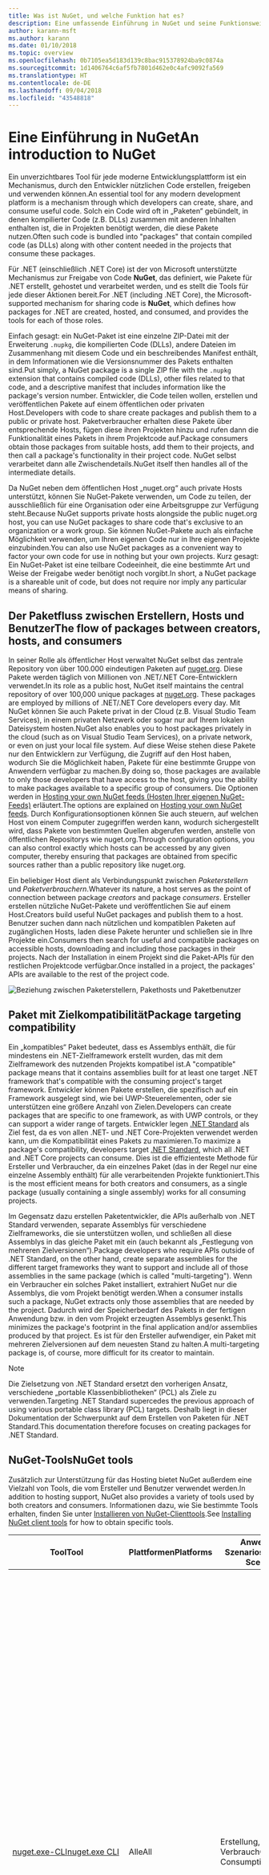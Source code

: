 ```yaml
---
title: Was ist NuGet, und welche Funktion hat es?
description: Eine umfassende Einführung in NuGet und seine Funktionsweise
author: karann-msft
ms.author: karann
ms.date: 01/10/2018
ms.topic: overview
ms.openlocfilehash: 0b7105ea5d183d139c8bac915378924ba9c0874a
ms.sourcegitcommit: 1d1406764c6af5fb7801d462e0c4afc9092fa569
ms.translationtype: HT
ms.contentlocale: de-DE
ms.lasthandoff: 09/04/2018
ms.locfileid: "43548818"
---
```

# <a name="an-introduction-to-nuget"></a><span data-ttu-id="4f768-103">Eine Einführung in NuGet</span><span class="sxs-lookup"><span data-stu-id="4f768-103">An introduction to NuGet</span></span>

<span data-ttu-id="4f768-104">Ein unverzichtbares Tool für jede moderne Entwicklungsplattform ist ein Mechanismus, durch den Entwickler nützlichen Code erstellen, freigeben und verwenden können.</span><span class="sxs-lookup"><span data-stu-id="4f768-104">An essential tool for any modern development platform is a mechanism through which developers can create, share, and consume useful code.</span></span> <span data-ttu-id="4f768-105">Solch ein Code wird oft in „Paketen“ gebündelt, in denen kompilierter Code (z.B. DLLs) zusammen mit anderen Inhalten enthalten ist, die in Projekten benötigt werden, die diese Pakete nutzen.</span><span class="sxs-lookup"><span data-stu-id="4f768-105">Often such code is bundled into "packages" that contain compiled code (as DLLs) along with other content needed in the projects that consume these packages.</span></span>

<span data-ttu-id="4f768-106">Für .NET (einschließlich .NET Core) ist der von Microsoft unterstützte Mechanismus zur Freigabe von Code **NuGet**, das definiert, wie Pakete für .NET erstellt, gehostet und verarbeitet werden, und es stellt die Tools für jede dieser Aktionen bereit.</span><span class="sxs-lookup"><span data-stu-id="4f768-106">For .NET (including .NET Core), the Microsoft-supported mechanism for sharing code is **NuGet**, which defines how packages for .NET are created, hosted, and consumed, and provides the tools for each of those roles.</span></span>

<span data-ttu-id="4f768-107">Einfach gesagt: ein NuGet-Paket ist eine einzelne ZIP-Datei mit der Erweiterung `.nupkg`, die kompilierten Code (DLLs), andere Dateien im Zusammenhang mit diesem Code und ein beschreibendes Manifest enthält, in dem Informationen wie die Versionsnummer des Pakets enthalten sind.</span><span class="sxs-lookup"><span data-stu-id="4f768-107">Put simply, a NuGet package is a single ZIP file with the `.nupkg` extension that contains compiled code (DLLs), other files related to that code, and a descriptive manifest that includes information like the package's version number.</span></span> <span data-ttu-id="4f768-108">Entwickler, die Code teilen wollen, erstellen und veröffentlichen Pakete auf einem öffentlichen oder privaten Host.</span><span class="sxs-lookup"><span data-stu-id="4f768-108">Developers with code to share create packages and publish them to a public or private host.</span></span> <span data-ttu-id="4f768-109">Paketverbraucher erhalten diese Pakete über entsprechende Hosts, fügen diese ihren Projekten hinzu und rufen dann die Funktionalität eines Pakets in ihrem Projektcode auf.</span><span class="sxs-lookup"><span data-stu-id="4f768-109">Package consumers obtain those packages from suitable hosts, add them to their projects, and then call a package's functionality in their project code.</span></span> <span data-ttu-id="4f768-110">NuGet selbst verarbeitet dann alle Zwischendetails.</span><span class="sxs-lookup"><span data-stu-id="4f768-110">NuGet itself then handles all of the intermediate details.</span></span>

<span data-ttu-id="4f768-111">Da NuGet neben dem öffentlichen Host „nuget.org“ auch private Hosts unterstützt, können Sie NuGet-Pakete verwenden, um Code zu teilen, der ausschließlich für eine Organisation oder eine Arbeitsgruppe zur Verfügung steht.</span><span class="sxs-lookup"><span data-stu-id="4f768-111">Because NuGet supports private hosts alongside the public nuget.org host, you can use NuGet packages to share code that's exclusive to an organization or a work group.</span></span> <span data-ttu-id="4f768-112">Sie können NuGet-Pakete auch als einfache Möglichkeit verwenden, um Ihren eigenen Code nur in Ihre eigenen Projekte einzubinden.</span><span class="sxs-lookup"><span data-stu-id="4f768-112">You can also use NuGet packages as a convenient way to factor your own code for use in nothing but your own projects.</span></span> <span data-ttu-id="4f768-113">Kurz gesagt: Ein NuGet-Paket ist eine teilbare Codeeinheit, die eine bestimmte Art und Weise der Freigabe weder benötigt noch vorgibt.</span><span class="sxs-lookup"><span data-stu-id="4f768-113">In short, a NuGet package is a shareable unit of code, but does not require nor imply any particular means of sharing.</span></span>

## <a name="the-flow-of-packages-between-creators-hosts-and-consumers"></a><span data-ttu-id="4f768-114">Der Paketfluss zwischen Erstellern, Hosts und Benutzer</span><span class="sxs-lookup"><span data-stu-id="4f768-114">The flow of packages between creators, hosts, and consumers</span></span>

<span data-ttu-id="4f768-115">In seiner Rolle als öffentlicher Host verwaltet NuGet selbst das zentrale Repository von über 100.000 eindeutigen Paketen auf [nuget.org](https://www.nuget.org). Diese Pakete werden täglich von Millionen von .NET/.NET Core-Entwicklern verwendet.</span><span class="sxs-lookup"><span data-stu-id="4f768-115">In its role as a public host, NuGet itself maintains the central repository of over 100,000 unique packages at [nuget.org](https://www.nuget.org). These packages are employed by millions of .NET/.NET Core developers every day.</span></span> <span data-ttu-id="4f768-116">Mit NuGet können Sie auch Pakete privat in der Cloud (z.B. Visual Studio Team Services), in einem privaten Netzwerk oder sogar nur auf Ihrem lokalen Dateisystem hosten.</span><span class="sxs-lookup"><span data-stu-id="4f768-116">NuGet also enables you to host packages privately in the cloud (such as on Visual Studio Team Services), on a private network, or even on just your local file system.</span></span> <span data-ttu-id="4f768-117">Auf diese Weise stehen diese Pakete nur den Entwicklern zur Verfügung, die Zugriff auf den Host haben, wodurch Sie die Möglichkeit haben, Pakete für eine bestimmte Gruppe von Anwendern verfügbar zu machen.</span><span class="sxs-lookup"><span data-stu-id="4f768-117">By doing so, those packages are available to only those developers that have access to the host, giving you the ability to make packages available to a specific group of consumers.</span></span> <span data-ttu-id="4f768-118">Die Optionen werden in [Hosting your own NuGet feeds (Hosten Ihrer eigenen NuGet-Feeds)](hosting-packages/overview.md) erläutert.</span><span class="sxs-lookup"><span data-stu-id="4f768-118">The options are explained on [Hosting your own NuGet feeds](hosting-packages/overview.md).</span></span> <span data-ttu-id="4f768-119">Durch Konfigurationsoptionen können Sie auch steuern, auf welchen Host von einem Computer zugegriffen werden kann, wodurch sichergestellt wird, dass Pakete von bestimmten Quellen abgerufen werden, anstelle von öffentlichen Repositorys wie nuget.org.</span><span class="sxs-lookup"><span data-stu-id="4f768-119">Through configuration options, you can also control exactly which hosts can be accessed by any given computer, thereby ensuring that packages are obtained from specific sources rather than a public repository like nuget.org.</span></span>

<span data-ttu-id="4f768-120">Ein beliebiger Host dient als Verbindungspunkt zwischen *Paketerstellern* und *Paketverbrauchern*.</span><span class="sxs-lookup"><span data-stu-id="4f768-120">Whatever its nature, a host serves as the point of connection between package *creators* and package *consumers*.</span></span> <span data-ttu-id="4f768-121">Ersteller erstellen nützliche NuGet-Pakete und veröffentlichen Sie auf einem Host.</span><span class="sxs-lookup"><span data-stu-id="4f768-121">Creators build useful NuGet packages and publish them to a host.</span></span> <span data-ttu-id="4f768-122">Benutzer suchen dann nach nützlichen und kompatiblen Paketen auf zugänglichen Hosts, laden diese Pakete herunter und schließen sie in Ihre Projekte ein.</span><span class="sxs-lookup"><span data-stu-id="4f768-122">Consumers then search for useful and compatible packages on accessible hosts, downloading and including those packages in their projects.</span></span> <span data-ttu-id="4f768-123">Nach der Installation in einem Projekt sind die Paket-APIs für den restlichen Projektcode verfügbar.</span><span class="sxs-lookup"><span data-stu-id="4f768-123">Once installed in a project, the packages' APIs are available to the rest of the project code.</span></span>

![Beziehung zwischen Paketerstellern, Pakethosts und Paketbenutzer](media/nuget-roles.png)

## <a name="package-targeting-compatibility"></a><span data-ttu-id="4f768-125">Paket mit Zielkompatibilität</span><span class="sxs-lookup"><span data-stu-id="4f768-125">Package targeting compatibility</span></span>

<span data-ttu-id="4f768-126">Ein „kompatibles“ Paket bedeutet, dass es Assemblys enthält, die für mindestens ein .NET-Zielframework erstellt wurden, das mit dem Zielframework des nutzenden Projekts kompatibel ist.</span><span class="sxs-lookup"><span data-stu-id="4f768-126">A "compatible" package means that it contains assemblies built for at least one target .NET framework that's compatible with the consuming project's target framework.</span></span> <span data-ttu-id="4f768-127">Entwickler können Pakete erstellen, die spezifisch auf ein Framework ausgelegt sind, wie bei UWP-Steuerelementen, oder sie unterstützen eine größere Anzahl von Zielen.</span><span class="sxs-lookup"><span data-stu-id="4f768-127">Developers can create packages that are specific to one framework, as with UWP controls, or they can support a wider range of targets.</span></span> <span data-ttu-id="4f768-128">Entwickler legen [.NET Standard](/dotnet/standard/net-standard) als Ziel fest, da es von allen .NET- und .NET Core-Projekten verwendet werden kann, um die Kompatibilität eines Pakets zu maximieren.</span><span class="sxs-lookup"><span data-stu-id="4f768-128">To maximize a package's compatibility, developers target [.NET Standard](/dotnet/standard/net-standard), which all .NET and .NET Core projects can consume.</span></span> <span data-ttu-id="4f768-129">Dies ist die effizienteste Methode für Ersteller und Verbraucher, da ein einzelnes Paket (das in der Regel nur eine einzelne Assembly enthält) für alle verarbeitenden Projekte funktioniert.</span><span class="sxs-lookup"><span data-stu-id="4f768-129">This is the most efficient means for both creators and consumers, as a single package (usually containing a single assembly) works for all consuming projects.</span></span>

<span data-ttu-id="4f768-130">Im Gegensatz dazu erstellen Paketentwickler, die APIs außerhalb von .NET Standard verwenden, separate Assemblys für verschiedene Zielframeworks, die sie unterstützen wollen, und schließen all diese Assemblys in das gleiche Paket mit ein (auch bekannt als „Festlegung von mehreren Zielversionen“).</span><span class="sxs-lookup"><span data-stu-id="4f768-130">Package developers who require APIs outside of .NET Standard, on the other hand, create separate assemblies for the different target frameworks they want to support and include all of those assemblies in the same package (which is called "multi-targeting").</span></span> <span data-ttu-id="4f768-131">Wenn ein Verbraucher ein solches Paket installiert, extrahiert NuGet nur die Assemblys, die vom Projekt benötigt werden.</span><span class="sxs-lookup"><span data-stu-id="4f768-131">When a consumer installs such a package, NuGet extracts only those assemblies that are needed by the project.</span></span> <span data-ttu-id="4f768-132">Dadurch wird der Speicherbedarf des Pakets in der fertigen Anwendung bzw. in den vom Projekt erzeugten Assemblys gesenkt.</span><span class="sxs-lookup"><span data-stu-id="4f768-132">This minimizes the package's footprint in the final application and/or assemblies produced by that project.</span></span> <span data-ttu-id="4f768-133">Es ist für den Ersteller aufwendiger, ein Paket mit mehreren Zielversionen auf dem neuesten Stand zu halten.</span><span class="sxs-lookup"><span data-stu-id="4f768-133">A multi-targeting package is, of course, more difficult for its creator to maintain.</span></span>

> [!Note]
> <span data-ttu-id="4f768-134">Die Zielsetzung von .NET Standard ersetzt den vorherigen Ansatz, verschiedene „portable Klassenbibliotheken“ (PCL) als Ziele zu verwenden.</span><span class="sxs-lookup"><span data-stu-id="4f768-134">Targeting .NET Standard supercedes the previous approach of using various portable class library (PCL) targets.</span></span> <span data-ttu-id="4f768-135">Deshalb liegt in dieser Dokumentation der Schwerpunkt auf dem Erstellen von Paketen für .NET Standard.</span><span class="sxs-lookup"><span data-stu-id="4f768-135">This documentation therefore focuses on creating packages for .NET Standard.</span></span>

## <a name="nuget-tools"></a><span data-ttu-id="4f768-136">NuGet-Tools</span><span class="sxs-lookup"><span data-stu-id="4f768-136">NuGet tools</span></span>

<span data-ttu-id="4f768-137">Zusätzlich zur Unterstützung für das Hosting bietet NuGet außerdem eine Vielzahl von Tools, die vom Ersteller und Benutzer verwendet werden.</span><span class="sxs-lookup"><span data-stu-id="4f768-137">In addition to hosting support, NuGet also provides a variety of tools used by both creators and consumers.</span></span> <span data-ttu-id="4f768-138">Informationen dazu, wie Sie bestimmte Tools erhalten, finden Sie unter [Installieren von NuGet-Clienttools](install-nuget-client-tools.md).</span><span class="sxs-lookup"><span data-stu-id="4f768-138">See [Installing NuGet client tools](install-nuget-client-tools.md) for how to obtain specific tools.</span></span>

| <span data-ttu-id="4f768-139">Tool</span><span class="sxs-lookup"><span data-stu-id="4f768-139">Tool</span></span> | <span data-ttu-id="4f768-140">Plattformen</span><span class="sxs-lookup"><span data-stu-id="4f768-140">Platforms</span></span> | <span data-ttu-id="4f768-141">Anwendbare Szenarios</span><span class="sxs-lookup"><span data-stu-id="4f768-141">Applicable Scenarios</span></span> | <span data-ttu-id="4f768-142">Beschreibung </span><span class="sxs-lookup"><span data-stu-id="4f768-142">Description</span></span> |
| --- | --- | --- | --- |
| [<span data-ttu-id="4f768-143">nuget.exe-CLI</span><span class="sxs-lookup"><span data-stu-id="4f768-143">nuget.exe CLI</span></span>](tools/nuget-exe-cli-reference.md) | <span data-ttu-id="4f768-144">Alle</span><span class="sxs-lookup"><span data-stu-id="4f768-144">All</span></span> | <span data-ttu-id="4f768-145">Erstellung, Verbrauch</span><span class="sxs-lookup"><span data-stu-id="4f768-145">Creation, Consumption</span></span> | <span data-ttu-id="4f768-146">Bietet alle NuGet-Funktionen, mit einigen Befehlen, die speziell für Paketersteller bestimmt sind, anderen Befehlen, die nur für Benutzer, und wieder anderen, die für beide bestimmt sind.</span><span class="sxs-lookup"><span data-stu-id="4f768-146">Provides all NuGet capabilities, with some commands applying specifically to package creators, some applying only to consumers, and others applying to both.</span></span> <span data-ttu-id="4f768-147">Beispielsweise verwenden Paketersteller den Befehl `nuget pack` zum Erstellen eines Pakets aus verschiedenen Assemblys und zugehörigen Dateien, Paketverbraucher verwenden `nuget install`, um Pakete in einen Projektordner einzubinden, und alle verwenden `nuget config`, um NuGet-Konfigurationsvariablen festzulegen.</span><span class="sxs-lookup"><span data-stu-id="4f768-147">For example, package creators use the `nuget pack` command to create a package from various assemblies and related files, package consumers use `nuget install` to include packages in a project folder, and everyone uses `nuget config` to set NuGet configuration variables.</span></span> <span data-ttu-id="4f768-148">Als ein plattformunabhängiges Tool interagiert die NuGet-CLI nicht mit Visual Studio-Projekten.</span><span class="sxs-lookup"><span data-stu-id="4f768-148">As a platform-agnostic tool, the NuGet CLI does not interact with Visual Studio projects.</span></span> |
| [<span data-ttu-id="4f768-149">dotnet-CLI</span><span class="sxs-lookup"><span data-stu-id="4f768-149">dotnet CLI</span></span>](tools/dotnet-Commands.md) | <span data-ttu-id="4f768-150">Alle</span><span class="sxs-lookup"><span data-stu-id="4f768-150">All</span></span> | <span data-ttu-id="4f768-151">Erstellung, Verbrauch</span><span class="sxs-lookup"><span data-stu-id="4f768-151">Creation, Consumption</span></span> | <span data-ttu-id="4f768-152">Stellt bestimmte NuGet-CLI-Funktionen direkt in der .NET Core-Toolkette bereit.</span><span class="sxs-lookup"><span data-stu-id="4f768-152">Provides certain NuGet CLI capabilities directly within the .NET Core tool chain.</span></span> <span data-ttu-id="4f768-153">Ähnlich wie NuGet-CLI interagiert die dotnet-CLI nicht mit Visual Studio-Projekten.</span><span class="sxs-lookup"><span data-stu-id="4f768-153">As with the NuGet CLI, the dotnet CLI does not interact with Visual Studio projects.</span></span> |
| [<span data-ttu-id="4f768-154">Paket-Manager-Konsole</span><span class="sxs-lookup"><span data-stu-id="4f768-154">Package Manager Console</span></span>](tools/package-manager-console.md) | <span data-ttu-id="4f768-155">Visual Studio unter Windows</span><span class="sxs-lookup"><span data-stu-id="4f768-155">Visual Studio on Windows</span></span> | <span data-ttu-id="4f768-156">Verbrauch</span><span class="sxs-lookup"><span data-stu-id="4f768-156">Consumption</span></span> | <span data-ttu-id="4f768-157">Stellt [PowerShell-Befehle](tools/Powershell-Reference.md) zum Installieren und Verwalten von Paketen in Visual Studio-Projekten bereit.</span><span class="sxs-lookup"><span data-stu-id="4f768-157">Provides [PowerShell commands](tools/Powershell-Reference.md) for installing and managing packages in Visual Studio projects.</span></span> |
| [<span data-ttu-id="4f768-158">Benutzeroberfläche des Paket-Managers</span><span class="sxs-lookup"><span data-stu-id="4f768-158">Package Manager UI</span></span>](tools/package-manager-ui.md) | <span data-ttu-id="4f768-159">Visual Studio unter Windows</span><span class="sxs-lookup"><span data-stu-id="4f768-159">Visual Studio on Windows</span></span> | <span data-ttu-id="4f768-160">Verbrauch</span><span class="sxs-lookup"><span data-stu-id="4f768-160">Consumption</span></span> | <span data-ttu-id="4f768-161">Stellt eine einfache zu bedienende Benutzeroberfläche zum Installieren und Verwalten von Paketen in Visual Studio-Projekten bereit.</span><span class="sxs-lookup"><span data-stu-id="4f768-161">Provides an easy-to-use UI for installing and managing packages in Visual Studio projects.</span></span> |
| [<span data-ttu-id="4f768-162">Manage NuGet UI (Verwalten der NuGet-Benutzeroberfläche)</span><span class="sxs-lookup"><span data-stu-id="4f768-162">Manage NuGet UI</span></span>](/visualstudio/mac/nuget-walkthrough) | <span data-ttu-id="4f768-163">Visual Studio für Mac</span><span class="sxs-lookup"><span data-stu-id="4f768-163">Visual Studio for Mac</span></span> | <span data-ttu-id="4f768-164">Verbrauch</span><span class="sxs-lookup"><span data-stu-id="4f768-164">Consumption</span></span> | <span data-ttu-id="4f768-165">Stellt eine einfache zu bedienende Benutzeroberfläche zum Installieren und Verwalten von Paketen in Projekten von Visual Studio für Mac bereit.</span><span class="sxs-lookup"><span data-stu-id="4f768-165">Provide an easy-to-use UI for installing and managing packages in Visual Studio for Mac projects.</span></span> |
| [<span data-ttu-id="4f768-166">MSBuild</span><span class="sxs-lookup"><span data-stu-id="4f768-166">MSBuild</span></span>](reference/msbuild-targets.md) | <span data-ttu-id="4f768-167">Windows</span><span class="sxs-lookup"><span data-stu-id="4f768-167">Windows</span></span> | <span data-ttu-id="4f768-168">Erstellung, Verbrauch</span><span class="sxs-lookup"><span data-stu-id="4f768-168">Creation, Consumption</span></span> | <span data-ttu-id="4f768-169">Bietet die Möglichkeit zum Erstellen und Wiederherstellen von Paketen, die in einem Projekt direkt über die MSBuild-Toolkette verwendet werden.</span><span class="sxs-lookup"><span data-stu-id="4f768-169">Provides the ability to create packages and restore packages used in a project directly through the MSBuild tool chain.</span></span> |

<span data-ttu-id="4f768-170">Wie Sie sehen können, sind die NuGet-Tools, mit denen Sie arbeiten, stark davon abhängig, ob Sie Pakete erstellen, verwenden oder veröffentlichen und mit welcher Plattform Sie arbeiten.</span><span class="sxs-lookup"><span data-stu-id="4f768-170">As you can see, the NuGet tools you work with depend greatly on whether you're creating, consuming, or publishing packages, and the platform on which you're working.</span></span> <span data-ttu-id="4f768-171">Paketersteller sind in der Regel auch Benutzer, da sie auf Funktionalität aufbauen, die in anderen NuGet-Paketen vorhanden ist.</span><span class="sxs-lookup"><span data-stu-id="4f768-171">Package creators are typically also consumers, as they build on top of functionality that exists in other NuGet packages.</span></span> <span data-ttu-id="4f768-172">Und diese Pakete können natürlich wiederum von anderen abhängen.</span><span class="sxs-lookup"><span data-stu-id="4f768-172">And those packages, of course, may in turn depend on still others.</span></span>

<span data-ttu-id="4f768-173">Weitere Informationen finden Sie unter den Artikeln [Workflow für die Paketerstellung](create-packages/Overview-and-Workflow.md) und [Workflow für die Nutzung von Paketen](consume-packages/Overview-and-Workflow.md).</span><span class="sxs-lookup"><span data-stu-id="4f768-173">For more information, start with the [Package creation workflow](create-packages/Overview-and-Workflow.md) and [Package consumption workflow](consume-packages/Overview-and-Workflow.md) articles.</span></span>

## <a name="managing-dependencies"></a><span data-ttu-id="4f768-174">Verwalten von Abhängigkeiten</span><span class="sxs-lookup"><span data-stu-id="4f768-174">Managing dependencies</span></span>

<span data-ttu-id="4f768-175">Die Fähigkeit, einfach auf der Arbeit anderer aufbauen zu können, ist eines der stärksten Features eines Paketverwaltungssystems.</span><span class="sxs-lookup"><span data-stu-id="4f768-175">The ability to easily build on the work of others is one of most powerful features of a package management system.</span></span> <span data-ttu-id="4f768-176">Dementsprechend ist eine der wichtigsten Aufgaben von NuGet das Verwalten der Abhängigkeitsstruktur bzw. des „Diagramms“ für ein Projekt.</span><span class="sxs-lookup"><span data-stu-id="4f768-176">Accordingly, much of what NuGet does is managing that dependency tree or "graph" on behalf of a project.</span></span> <span data-ttu-id="4f768-177">Einfach ausgedrückt müssen Sie sich nur mit jenen Paketen selbst befassen, die Sie direkt in einem Projekt verwenden.</span><span class="sxs-lookup"><span data-stu-id="4f768-177">Simply said, you need only concern yourself with those packages that you're directly using in a project.</span></span> <span data-ttu-id="4f768-178">Wenn irgendeines dieser Pakete selbst andere Pakete verwendet (die wiederum weitere Pakete verwenden können), übernimmt NuGet alle der früheren Abhängigkeiten.</span><span class="sxs-lookup"><span data-stu-id="4f768-178">If any of those packages themselves consume other packages (which can, in turn, consume still others), NuGet takes care of all those down-level dependencies.</span></span>

<span data-ttu-id="4f768-179">Die folgende Abbildung zeigt ein Projekt, das von fünf Paketen abhängig ist, die wiederum von einer Reihe anderer abhängen.</span><span class="sxs-lookup"><span data-stu-id="4f768-179">The following image shows a project that depends on five packages, which in turn depend on a number of others.</span></span>

![Ein Beispiel für ein NuGet-Abhängigkeitsdiagramm für ein .NET-Projekt](media/dependency-graph.png)

<span data-ttu-id="4f768-181">Beachten Sie, dass einige Pakete mehrmals im Abhängigkeitsdiagramm angezeigt werden.</span><span class="sxs-lookup"><span data-stu-id="4f768-181">Notice that some packages appear multiple times in the dependency graph.</span></span> <span data-ttu-id="4f768-182">Beispielsweise gibt es drei verschiedene Benutzer des Pakets B, und jeder Benutzer könnte auch eine andere Version für das Paket (nicht gezeigt) angeben.</span><span class="sxs-lookup"><span data-stu-id="4f768-182">For example, there are three different consumers of package B, and each consumer might also specify a different version for that package (not shown).</span></span> <span data-ttu-id="4f768-183">Dieser Fall tritt häufig auf, insbesondere bei häufig verwendeten Paketen.</span><span class="sxs-lookup"><span data-stu-id="4f768-183">This is a common occurrence, especially for widely-used packages.</span></span> <span data-ttu-id="4f768-184">NuGet übernimmt alle schwierigen Aufgaben, um genau zu bestimmen, welche Version des Pakets B alle Benutzer zufriedenstellt.</span><span class="sxs-lookup"><span data-stu-id="4f768-184">NuGet fortunately does all the hard work to determine exactly which version of package B satisfies all consumers.</span></span> <span data-ttu-id="4f768-185">NuGet führt dies dann für alle anderen Pakete durch, unabhängig davon, wie ausführlich das Abhängigkeitsdiagramm wird.</span><span class="sxs-lookup"><span data-stu-id="4f768-185">NuGet then does the same for all other packages, no matter how deep the dependency graph.</span></span>

<span data-ttu-id="4f768-186">Weitere Details wie NuGet diesen Dienst ausführt finden Sie unter [Dependency resolution (Abhängigkeitsauflösung)](consume-packages/dependency-resolution.md).</span><span class="sxs-lookup"><span data-stu-id="4f768-186">For more details on how NuGet performs this service, see [Dependency resolution](consume-packages/dependency-resolution.md).</span></span>

## <a name="tracking-references-and-restoring-packages"></a><span data-ttu-id="4f768-187">Nachverfolgungsverweise und Wiederherstellen von Paketen</span><span class="sxs-lookup"><span data-stu-id="4f768-187">Tracking references and restoring packages</span></span>

<span data-ttu-id="4f768-188">Da Projekte zwischen Entwicklercomputern, Repositorys für die Quellcodeverwaltung, Buildservern usw. problemlos verschoben werden können, ist es höchst unpraktisch, dass binäre Assemblys von NuGet-Paketen direkt an ein Projekt gebunden bleiben.</span><span class="sxs-lookup"><span data-stu-id="4f768-188">Because projects can easily move between developer computers, source control repositories, build servers, and so forth, it's highly impractical to keep the binary assemblies of NuGet packages directly bound to a project.</span></span> <span data-ttu-id="4f768-189">Wäre das der Fall, wäre jede Kopie des Projekts unnötigerweise vergrößert (und deshalb eine Verschwendung von Speicherplatz in Repositorys zur Quellcodeverwaltung).</span><span class="sxs-lookup"><span data-stu-id="4f768-189">Doing so would make each copy of the project unnecessarily bloated (and thereby waste space in source control repositories).</span></span> <span data-ttu-id="4f768-190">Es wäre auch schwer, Binärdateien von Paketen auf neuere Versionen zu aktualisieren, da Updates auf alle Kopien des Projekts angewendet werden müssten.</span><span class="sxs-lookup"><span data-stu-id="4f768-190">It would also make it very difficult to update package binaries to newer versions as updates would have to be applied across all copies of the project.</span></span>

<span data-ttu-id="4f768-191">Stattdessen verwaltet NuGet eine einfach Verweisliste der Pakete von denen ein Projekt abhängig ist, einschließlich der Abhängigkeiten der obersten und untersten Ebenen.</span><span class="sxs-lookup"><span data-stu-id="4f768-191">NuGet instead maintains a simple reference list of the packages upon which a project depends, including both top-level and down-level dependencies.</span></span> <span data-ttu-id="4f768-192">D.h. wenn Sie ein Paket in ein Projekt von einem Host aus installieren, zeichnet NuGet die Paket-ID und Versionsnummer in der Verweisliste auf.</span><span class="sxs-lookup"><span data-stu-id="4f768-192">That is, whenever you install a package from some host into a project, NuGet records the package identifier and version number in the reference list.</span></span> <span data-ttu-id="4f768-193">(Wenn ein Paket deinstalliert wird, wird dieses natürlich aus der Liste entfernt.) NuGet bietet dann eine Möglichkeit, auf Anfrage alle Pakete, auf die verwiesen wird, wiederherzustellen, wie im Artikel [Wiederherstellen von Paketen](consume-packages/package-restore.md) beschrieben wird.</span><span class="sxs-lookup"><span data-stu-id="4f768-193">(Uninstalling a package, of course, removes it from the list.) NuGet then provides a means to restore all referenced packages upon request, as described on [Package restore](consume-packages/package-restore.md).</span></span>

![Eine NuGet-Verweisliste wird bei Paketinstallation erstellt und kann zum Wiederherstellen von Paketen an einem anderen Ort verwendet werden.](media/nuget-restore.png)

<span data-ttu-id="4f768-195">Mit der Verweisliste kann NuGet anschließend alle Pakete zu einem späteren Zeitpunkt neu installieren &mdash; also *wiederherstellen* &mdash; die von öffentlichen und bzw. oder privaten Hosts stammen.</span><span class="sxs-lookup"><span data-stu-id="4f768-195">With only the reference list, NuGet can then reinstall&mdash;that is, *restore*&mdash;all of those packages from public and/or private hosts at any later time.</span></span> <span data-ttu-id="4f768-196">Wenn Sie ein Projekt auf die Quellcodeverwaltung committen oder auf andere Weise freigeben, muss nur die Verweisliste enthalten sein. Es müssen keine Paketbinärdateien eingeschlossen werden (Näheres finden Sie unter [Pakete und Quellcodeverwaltung](consume-packages/packages-and-source-control.md)).</span><span class="sxs-lookup"><span data-stu-id="4f768-196">When committing a project to source control, or sharing it in some other way, you include only the reference list and exclude any package binaries (see [Packages and source control](consume-packages/packages-and-source-control.md).)</span></span>

<span data-ttu-id="4f768-197">Der Computer, der ein Projekt, z.B. einen Buildserver, erhält, der eine Kopie des Projekts als Teil eines automatisierten Bereitstellungssystems empfängt, fordert NuGet einfach auf, Abhängigkeiten wiederherzustellen, wenn sie benötigt werden.</span><span class="sxs-lookup"><span data-stu-id="4f768-197">The computer that receives a project, such as a build server obtaining a copy of the project as part of an automated deployment system, simply asks NuGet to restore dependencies whenever they're needed.</span></span> <span data-ttu-id="4f768-198">Buildsysteme, wie Visual Studio Team Services, stellen „NuGet restore“-Schritte für exakt diesen Zweck bereit.</span><span class="sxs-lookup"><span data-stu-id="4f768-198">Build systems like Visual Studio Team Services provide "NuGet restore" steps for this exact purpose.</span></span> <span data-ttu-id="4f768-199">Auf ähnliche Weise können Entwickler einen Befehl wie `nuget restore` (NuGet-CLI), `dotnet restore` (dotnet-CLI) oder `Install-Package` (Paket-Manager-Konsole) aufrufen, wenn sie eine Kopie eines Projekts erhalten (z.B. beim Kopieren eines Repositorys), um alle benötigten Pakete zu erhalten.</span><span class="sxs-lookup"><span data-stu-id="4f768-199">Similarly, when developers obtain a copy of a project (as when cloning a repository), they can invoke command like `nuget restore` (NuGet CLI), `dotnet restore` (dotnet CLI), or `Install-Package` (Package Manager Console) to obtain all the necessary packages.</span></span> <span data-ttu-id="4f768-200">Visual Studio seinerseits stellt Pakete beim Erstellen eines Projekts automatisch wieder her (vorausgesetzt, die automatische Wiederherstellung ist aktiviert, wie unter [Paketwiederherstellung](consume-packages/package-restore.md) beschrieben).</span><span class="sxs-lookup"><span data-stu-id="4f768-200">Visual Studio, for its part, automatically restores packages when building a project (provided that automatic restore is enabled, as described on [Package restore](consume-packages/package-restore.md)).</span></span>

<span data-ttu-id="4f768-201">Die primäre Rolle von NuGet bei Entwicklern liegt dann klar im Verwalten der Verweisliste für Ihr Projekt und im Bereitstellen der Möglichkeiten, um diese referenzierten Pakete effizient wiederherzustellen (und zu aktualisieren).</span><span class="sxs-lookup"><span data-stu-id="4f768-201">Clearly, then, NuGet's primary role where developers are concerned is maintaining that reference list on behalf of your project and providing the means to efficiently restore (and update) those referenced packages.</span></span> <span data-ttu-id="4f768-202">Die Liste wird in einem von zwei *Paketverwaltungsformaten* verwaltet:</span><span class="sxs-lookup"><span data-stu-id="4f768-202">This list is maintained in one of two *package management formats*, as they're called:</span></span>

- <span data-ttu-id="4f768-203">[`packages.config`](reference/packages-config.md): *(NuGet 1.0+)* Eine XML-Datei, die eine flache Liste aller Abhängigkeiten im Projekt, einschließlich der Abhängigkeiten von anderen installierten Paketen, verwaltet.</span><span class="sxs-lookup"><span data-stu-id="4f768-203">[`packages.config`](reference/packages-config.md): *(NuGet 1.0+)* An XML file that maintains a flat list of all dependencies in the project, including the dependencies of other installed packages.</span></span> <span data-ttu-id="4f768-204">Installierte oder wiederhergestellte Pakete werden in einem `packages`-Ordner gespeichert.</span><span class="sxs-lookup"><span data-stu-id="4f768-204">Installed or restored packages are stored in a `packages` folder.</span></span>

- <span data-ttu-id="4f768-205">[PackageReference](consume-packages/package-references-in-project-files.md) (bzw. „Packen von Verweisen in Projektdateien“) | *(NuGet 4.0 und höher)* verwaltet eine Liste der Abhängigkeiten der obersten Ebene eines Projekts direkt in der Projektdatei, damit keine separate Datei benötigt wird.</span><span class="sxs-lookup"><span data-stu-id="4f768-205">[PackageReference](consume-packages/package-references-in-project-files.md) (or "package references in project files") | *(NuGet 4.0+)* Maintains a list of a project's top-level dependencies directly within the project file, so no separate file is needed.</span></span> <span data-ttu-id="4f768-206">Eine zugehörige Datei, `obj/project.assets.json`, wird dynamisch generiert, um das gesamte Abhängigkeitsdiagramm der von einem Projekt verwendeten Pakete zusammen mit allen untergeordneten Abhängigkeiten zu verwalten.</span><span class="sxs-lookup"><span data-stu-id="4f768-206">An associated file, `obj/project.assets.json`, is dynamically generated to manage the overall dependency graph of the packages that a project uses along with all down-level dependencies.</span></span> <span data-ttu-id="4f768-207">PackageReference wird immer von .NET Core-Projekten verwendet.</span><span class="sxs-lookup"><span data-stu-id="4f768-207">PackageReference is always used by .NET Core projects.</span></span>

<span data-ttu-id="4f768-208">Welches Paketverwaltungsformat in einen Projekt verwendet wird, hängt vom Projekttyp und der verfügbaren Version von NuGet (und bzw. oder Visual Studio) ab.</span><span class="sxs-lookup"><span data-stu-id="4f768-208">Which package management format is employed in any given project depends on the project type, and the available version of NuGet (and/or Visual Studio).</span></span> <span data-ttu-id="4f768-209">Suchen Sie nach `packages.config` im Projektstamm, nachdem Sie das erste Paket installiert haben, um zu überprüfen, welches Format verwendet wird.</span><span class="sxs-lookup"><span data-stu-id="4f768-209">To check what format is being used, simply look for `packages.config` in the project root after installing your first package.</span></span> <span data-ttu-id="4f768-210">Wenn die Datei nicht angezeigt wird, suchen Sie direkt in der Projektdatei nach einem \<PackageReference\>-Element.</span><span class="sxs-lookup"><span data-stu-id="4f768-210">If you don't have that file, look in the project file directly for a \<PackageReference\> element.</span></span>

<span data-ttu-id="4f768-211">Wenn Sie die Wahl haben, wird die Verwendung von PackageReference empfohlen.</span><span class="sxs-lookup"><span data-stu-id="4f768-211">When you have a choice, we recommend using PackageReference.</span></span> <span data-ttu-id="4f768-212">`packages.config` wird zu Legacyzwecken beibehalten und befindet sich nicht mehr in der aktiven Entwicklung.</span><span class="sxs-lookup"><span data-stu-id="4f768-212">`packages.config` is maintained for legacy purposes and is no longer under active development.</span></span>

> [!Tip]
> <span data-ttu-id="4f768-213">Verschiedene `nuget.exe`-CLI-Befehle, wie `nuget install`, fügen das Paket nicht automatisch zur Verweisliste hinzu.</span><span class="sxs-lookup"><span data-stu-id="4f768-213">Various `nuget.exe` CLI commands, like `nuget install`, do not automatically add the package to the reference list.</span></span> <span data-ttu-id="4f768-214">Die Liste wird bei der Installation eines Pakets mit dem Visual Studio-Paket-Manager (Benutzeroberfläche oder Konsole) und mit der `dotnet.exe`-CLI aktualisiert.</span><span class="sxs-lookup"><span data-stu-id="4f768-214">The list is updated when installing a package with the Visual Studio Package Manager (UI or Console), and with `dotnet.exe` CLI.</span></span>

## <a name="what-else-does-nuget-do"></a><span data-ttu-id="4f768-215">Was macht NuGet außerdem?</span><span class="sxs-lookup"><span data-stu-id="4f768-215">What else does NuGet do?</span></span>

<span data-ttu-id="4f768-216">Bisher haben Sie folgende Eigenschaften von NuGet kennengelernt:</span><span class="sxs-lookup"><span data-stu-id="4f768-216">So far you've learned the following characteristics of NuGet:</span></span>

- <span data-ttu-id="4f768-217">NuGet stellt das zentrale nuget.org-Repository mit Unterstützung von privatem Hosting bereit.</span><span class="sxs-lookup"><span data-stu-id="4f768-217">NuGet provides the central nuget.org repository with support for private hosting.</span></span>
- <span data-ttu-id="4f768-218">NuGet stellt die Tools zur Verfügung, die Entwickler benötigen, um Pakete zu erstellen, zu veröffentlichen und zu nutzen.</span><span class="sxs-lookup"><span data-stu-id="4f768-218">NuGet provides the tools developers need for creating, publishing, and consuming packages.</span></span>
- <span data-ttu-id="4f768-219">Besonders wichtig ist: NuGet verwaltet eine Verweisliste der Pakete, die in einem Projekt verwendet werden und verfügt über die Möglichkeit zum Wiederherstellen und Aktualisieren dieser Pakete aus dieser Liste.</span><span class="sxs-lookup"><span data-stu-id="4f768-219">Most importantly, NuGet maintains a reference list of packages used in a project and the ability to restore and update those packages from that list.</span></span>

<span data-ttu-id="4f768-220">Damit diese Prozesse effizient arbeiten, führt NuGet einige Optimierungen im Hintergrund durch.</span><span class="sxs-lookup"><span data-stu-id="4f768-220">To make these processes work efficiently, NuGet does some behind-the-scenes optimizations.</span></span> <span data-ttu-id="4f768-221">Insbesondere verwaltet NuGet einen Paketcache und einen globalen Paketordner, um die Installation und Neuinstallation zu beschleunigen.</span><span class="sxs-lookup"><span data-stu-id="4f768-221">Most notably, NuGet manages a package cache and a global packages folder to shortcut installation and reinstallation.</span></span> <span data-ttu-id="4f768-222">Der Cache verhindert das Herunterladen eines Pakets, das bereits auf dem Rechner installiert ist.</span><span class="sxs-lookup"><span data-stu-id="4f768-222">The cache avoids downloading a package that's already been installed on the machine.</span></span> <span data-ttu-id="4f768-223">Der globale Paketordner ermöglicht es mehreren Projekten, das gleiche installierte Paket gemeinsam zu nutzen, wodurch insgesamt der Speicherbedarf von NuGet auf dem Computer verringert wird.</span><span class="sxs-lookup"><span data-stu-id="4f768-223">The global packages folder allows multiple projects to share the same installed package, thereby reducing NuGet's overall footprint on the computer.</span></span> <span data-ttu-id="4f768-224">Der Cache und der globale Paketordner sind sehr hilfreich, wenn Sie häufig eine größere Anzahl von Paketen wiederherstellen, wie z.B. auf einem Buildserver.</span><span class="sxs-lookup"><span data-stu-id="4f768-224">The cache and global packages folder are also very helpful when you're frequently restoring a larger number of packages, as on a build server.</span></span> <span data-ttu-id="4f768-225">Weitere Informationen zu diesen Mechanismen finden Sie unter [Verwalten der globalen Paketordner und Cacheordner](consume-packages/managing-the-global-packages-and-cache-folders.md).</span><span class="sxs-lookup"><span data-stu-id="4f768-225">For more details on these mechanisms, see [Managing the global packages and cache folders](consume-packages/managing-the-global-packages-and-cache-folders.md).</span></span>

<span data-ttu-id="4f768-226">Innerhalb eines individuellen Projekts verwaltet NuGet den gesamten Abhängigkeitsdiagramm, was die Auflösung mehrerer Verweise auf verschiedene Versionen des selben Pakets enthält.</span><span class="sxs-lookup"><span data-stu-id="4f768-226">Within an individual project, NuGet manages the overall dependency graph, which again includes resolving multiple references to different versions of the same package.</span></span> <span data-ttu-id="4f768-227">Es ist üblich, dass ein Projekt eine Abhängigkeit von ein oder mehreren Paketen annimmt, die über die gleichen Abhängigkeiten verfügen.</span><span class="sxs-lookup"><span data-stu-id="4f768-227">It's quite common that a project takes a dependency on one or more packages that themselves have the same dependencies.</span></span> <span data-ttu-id="4f768-228">Einige der nützlichsten Hilfsprogrammpakete auf nuget.org werden von vielen anderen Paketen verwendet.</span><span class="sxs-lookup"><span data-stu-id="4f768-228">Some of the most useful utility packages on nuget.org are employed by many other packages.</span></span> <span data-ttu-id="4f768-229">Im gesamten Abhängigkeitsdiagramm, können dann sehr leicht zehn unterschiedliche Verweise auf verschiedene Versionen desselben Pakets vorkommen.</span><span class="sxs-lookup"><span data-stu-id="4f768-229">In the entire dependency graph, then, you could easily have ten different references to different versions of the same package.</span></span> <span data-ttu-id="4f768-230">NuGet sortiert aus, welche Version von allen Verbrauchern verwendet werden kann, um zu verhindern, dass mehrere Versionen eines Pakets in die Anwendung selbst platziert werden.</span><span class="sxs-lookup"><span data-stu-id="4f768-230">To avoid bringing multiple versions of that package into the application itself, NuGet sorts out which single version can be used by all consumers.</span></span> <span data-ttu-id="4f768-231">(Weitere Informationen finden Sie unter [Auflösung von Abhängigkeiten](consume-packages/dependency-resolution.md).)</span><span class="sxs-lookup"><span data-stu-id="4f768-231">(For more information, see [Dependency Resolution](consume-packages/dependency-resolution.md).)</span></span>

<span data-ttu-id="4f768-232">Darüber hinaus behält NuGet alle Spezifikationen im Zusammenhang mit der Struktur von Paketen (einschließlich [Lokalisierung](create-packages/creating-localized-packages.md) und [Debugsymbole](create-packages/symbol-packages.md)) und wie auf sie verwiesen wird (einschließlich [Versionsbereiche](reference/package-versioning.md#version-ranges-and-wildcards) und [Vorabversionen](create-packages/prerelease-packages.md).) NuGet stellt auch verschiedene APIs für die programmgesteuerte Arbeit mit seinen Diensten bereit und unterstützt Entwickler, die Visual Studio-Erweiterungen und Projektvorlagen.</span><span class="sxs-lookup"><span data-stu-id="4f768-232">Beyond that, NuGet maintains all the specifications related to how packages are structured (including [localization](create-packages/creating-localized-packages.md) and [debug symbols](create-packages/symbol-packages.md)) and how they are referenced (including [version ranges](reference/package-versioning.md#version-ranges-and-wildcards) and [pre-release versions](create-packages/prerelease-packages.md).) NuGet also provides various APIs to work with its services programmatically, and provides support for developers who write Visual Studio extensions and project templates.</span></span>

<span data-ttu-id="4f768-233">Im Inhaltsverzeichnis dieser Dokumentation finden Sie alle hier dargestellten Funktionen und Versionshinweise, die bis zu den Anfängen von NuGet zurückgehen.</span><span class="sxs-lookup"><span data-stu-id="4f768-233">Take a moment to browse the table of contents for this documentation, and you see all of these capabilities represented there, along with release notes dating back to NuGet's beginnings.</span></span>

## <a name="comments-contributions-and-issues"></a><span data-ttu-id="4f768-234">Kommentare, Beiträge und Probleme</span><span class="sxs-lookup"><span data-stu-id="4f768-234">Comments, contributions, and issues</span></span>

<span data-ttu-id="4f768-235">Abschließend, freuen wir uns auf Kommentare und Beiträge zu dieser Dokumentation &mdash; klicken Sie einfach auf die Befehle **Feedback** und **Bearbeiten** auf einer beliebigen Seite, oder besuchen Sie das [docs-repository](https://github.com/NuGet/docs.microsoft.com-nuget/) oder die [docs issue list (docs-Problemliste)](https://github.com/NuGet/docs.microsoft.com-nuget/issues) auf GitHub.</span><span class="sxs-lookup"><span data-stu-id="4f768-235">Finally, we very much welcome comments and contributions to this documentation&mdash;just select the **Feedback** and **Edit** commands on the top of any page, or visit the [docs repository](https://github.com/NuGet/docs.microsoft.com-nuget/) and [docs issue list](https://github.com/NuGet/docs.microsoft.com-nuget/issues) on GitHub.</span></span>

<span data-ttu-id="4f768-236">Wir freuen uns auch über Beiträge zu NuGet selbst über seine [verschiedenen GitHub-Repositorys](https://github.com/NuGet/Home). NuGet-Probleme finden Sie auf [https://github.com/NuGet/home/issues](https://github.com/NuGet/home/issues).</span><span class="sxs-lookup"><span data-stu-id="4f768-236">We also welcome contributions to NuGet itself through its [various GitHub repositories](https://github.com/NuGet/Home); NuGet issues can be found on [https://github.com/NuGet/home/issues](https://github.com/NuGet/home/issues).</span></span>

<span data-ttu-id="4f768-237">Viel Vergnügen mit NuGet!</span><span class="sxs-lookup"><span data-stu-id="4f768-237">Enjoy your NuGet experience!</span></span>

